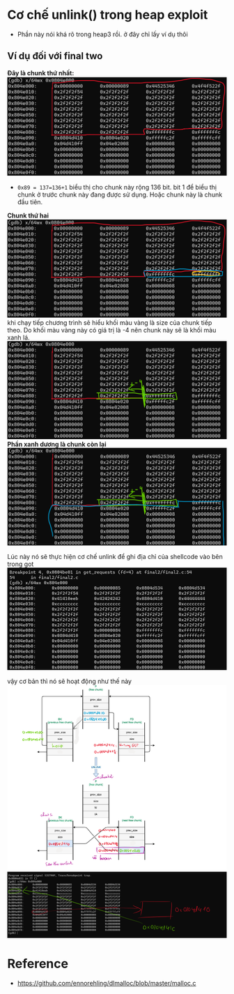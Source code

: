 # Cơ chế unlink() trong heap exploit
- Phần này nói khá rõ trong heap3 rồi. ở đây chỉ lấy ví dụ thôi




## Ví dụ đối với final two
**Đây là chunk thứ nhất:**
![Alt text](image-2.png)
- `0x89 = 137=136+1` biểu thị cho chunk này rộng 136 bit. bit 1 để biểu thị chunk ở trước chunk này đang được sử dụng. Hoặc chunk này là chunk đầu tiên.


**Chunk thứ hai**
![Alt text](image-3.png)
khi chạy tiếp chương trình sẽ hiểu khối màu vàng là size của chunk tiếp theo. Do khối màu vàng này có giá trị là -4 nên chunk này sẽ là khối màu xanh lá.
![Alt text](image-5.png)
**Phần xanh dương là chunk còn lại**
![Alt text](image-6.png)

Lúc này nó sẽ thực hiện cơ chế unlink để ghi địa chỉ của shellcode vào bên trong got
![Alt text](image-7.png)

vậy cơ bản thì nó sẽ hoạt động như thế này
![Alt text](image-8.png)
![Alt text](image-9.png)

# Reference
- https://github.com/ennorehling/dlmalloc/blob/master/malloc.c